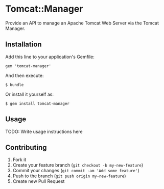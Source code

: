 # Tomcat::Manager

Provide an API to manage an Apache Tomcat Web Server via the Tomcat Manager.

## Installation

Add this line to your application's Gemfile:

    gem 'tomcat-manager'

And then execute:

    $ bundle

Or install it yourself as:

    $ gem install tomcat-manager

## Usage

TODO: Write usage instructions here

## Contributing

1. Fork it
2. Create your feature branch (`git checkout -b my-new-feature`)
3. Commit your changes (`git commit -am 'Add some feature'`)
4. Push to the branch (`git push origin my-new-feature`)
5. Create new Pull Request
